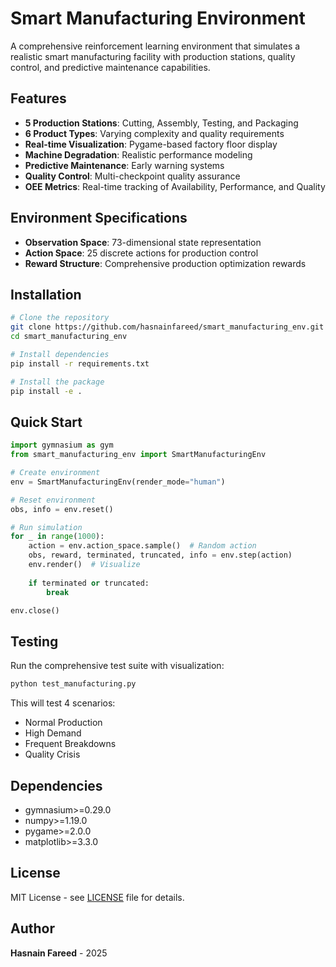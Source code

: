 # Smart Manufacturing Environment

A comprehensive reinforcement learning environment that simulates a realistic smart manufacturing facility with production stations, quality control, and predictive maintenance capabilities.

## Features

- **5 Production Stations**: Cutting, Assembly, Testing, and Packaging
- **6 Product Types**: Varying complexity and quality requirements  
- **Real-time Visualization**: Pygame-based factory floor display
- **Machine Degradation**: Realistic performance modeling
- **Predictive Maintenance**: Early warning systems
- **Quality Control**: Multi-checkpoint quality assurance
- **OEE Metrics**: Real-time tracking of Availability, Performance, and Quality

## Environment Specifications

- **Observation Space**: 73-dimensional state representation
- **Action Space**: 25 discrete actions for production control
- **Reward Structure**: Comprehensive production optimization rewards

## Installation

```bash
# Clone the repository
git clone https://github.com/hasnainfareed/smart_manufacturing_env.git
cd smart_manufacturing_env

# Install dependencies
pip install -r requirements.txt

# Install the package
pip install -e .
```

## Quick Start

```python
import gymnasium as gym
from smart_manufacturing_env import SmartManufacturingEnv

# Create environment
env = SmartManufacturingEnv(render_mode="human")

# Reset environment
obs, info = env.reset()

# Run simulation
for _ in range(1000):
    action = env.action_space.sample()  # Random action
    obs, reward, terminated, truncated, info = env.step(action)
    env.render()  # Visualize
    
    if terminated or truncated:
        break

env.close()
```

## Testing

Run the comprehensive test suite with visualization:

```bash
python test_manufacturing.py
```

This will test 4 scenarios:
- Normal Production
- High Demand  
- Frequent Breakdowns
- Quality Crisis

## Dependencies

- gymnasium>=0.29.0
- numpy>=1.19.0
- pygame>=2.0.0
- matplotlib>=3.3.0

## License

MIT License - see [LICENSE](LICENSE) file for details.

## Author

**Hasnain Fareed** - 2025
